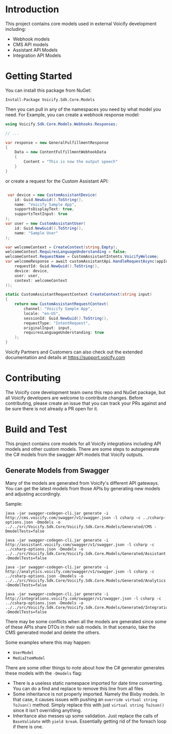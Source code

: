 # Introduction 

This project contains core models used in external Voicify development including:

- Webhook models
- CMS API models
- Assistant API Models
- Integration API Models

# Getting Started

You can install this package from NuGet:

```
Install-Package Voicify.Sdk.Core.Models
```

Then you can pull in any of the namespaces you need by what model you need. For Example, you can create a webhook response model:


```csharp
using Voicify.Sdk.Core.Models.Webhooks.Responses;

// ...

var response = new GeneralFulfillmentResponse
{
    Data = new ContentFulfillmentWebhookData
    {
        Content = "This is now the output speech"
    }
}
```

or create a request for the Custom Assistant API:

```csharp

 var device = new CustomAssistantDevice(
    id: Guid.NewGuid().ToString(),
    name: "Voicify Sample App",
    supportsDisplayText: true,
    supportsTextInput: true
);
var user = new CustomAssistantUser(
    id: Guid.NewGuid().ToString(),
    name: "Sample User"
);

var welcomeContext = CreateContext(string.Empty);
welcomeContext.RequiresLanguageUnderstanding = false;
welcomeContext.RequestName = CustomAssistantIntents.VoicifyWelcome;
var welcomeResponse = await customAssistantApi.HandleRequestAsync(appId, appSecret, new CustomAssistantRequestBody(
    requestId: Guid.NewGuid().ToString(),
    device: device,
    user: user,
    context: welcomeContext
));

static CustomAssistantRequestContext CreateContext(string input)
{
    return new CustomAssistantRequestContext(
        channel: "Voicify Sample App",
        locale: "en-US",
        sessionId: Guid.NewGuid().ToString(),
        requestType: "IntentRequest",
        originalInput: input,
        requiresLanguageUnderstanding: true
    );
}
```

Voicify Partners and Customers can also check out the extended documentation and details at https://support.voicify.com

# Contributing

The Voicify core development team owns this repo and NuGet package, but all Voicify developers are welcome to contribute changes. Before contributing, please create an issue that you can track your PRs against and be sure there is not already a PR open for it.

# Build and Test

This project contains core models for all Voicify integrations including API models and other custom models.
There are some steps to autogenerate the C# models from the swagger API models that Voicify outputs.

## Generate Models from Swagger

Many of the models are generated from Voicify's different API gateways. You can get the latest models from those APIs by generating new models and adjusting accordingly.

Sample:

```
java -jar swagger-codegen-cli.jar generate -i http://cms.voicify.com/swagger/v1/swagger.json -l csharp -c ../csharp-options.json -Dmodels -o ../../src/Voicify.Sdk.Core/Voicify.Sdk.Core.Models/Generated/CMS -DmodelTests=false
```

```
java -jar swagger-codegen-cli.jar generate -i http://assistant.voicify.com/swagger/v1/swagger.json -l csharp -c ../csharp-options.json -Dmodels -o ../../src/Voicify.Sdk.Core/Voicify.Sdk.Core.Models/Generated/Assistant -DmodelTests=false
```

```
java -jar swagger-codegen-cli.jar generate -i http://analytics.voicify.com/swagger/v1/swagger.json -l csharp -c ../csharp-options.json -Dmodels -o ../../src/Voicify.Sdk.Core/Voicify.Sdk.Core.Models/Generated/Analytics -DmodelTests=false
```
```
java -jar swagger-codegen-cli.jar generate -i http://integrations.voicify.com/swagger/v1/swagger.json -l csharp -c ../csharp-options.json -Dmodels -o ../../src/Voicify.Sdk.Core/Voicify.Sdk.Core.Models/Generated/Integrations -DmodelTests=false
```

There may be some conflicts when all the models are generated since some of these APIs share DTOs in their sub models. In that scenario, take the CMS generated model and delete the others.

Some examples where this may happen:

- `UserModel`
- `MediaItemModel`

There are some other things to note about how the C# generator generates these models with the `-Dmodels` flag:

- There is a useless static namespace imported for date time converting. You can do a find and replace to remove this line from all files
- Some inheritance is not properly imported. Namely the Bixby models. In that case, it causes issues with pushing an `override virtual string ToJson()` method. Simply replace this with just `virtual string ToJson()` since it isn't overriding anything.
- Inheritance also messes up some validation. Just replace the calls of `BaseValidate` with `yield break`. Essentially getting rid of the foreach loop if there is one.